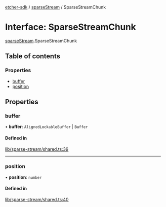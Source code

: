 [etcher-sdk](../README.md) / [sparseStream](../modules/sparseStream.md) / SparseStreamChunk

# Interface: SparseStreamChunk

[sparseStream](../modules/sparseStream.md).SparseStreamChunk

## Table of contents

### Properties

- [buffer](sparseStream.SparseStreamChunk.md#buffer)
- [position](sparseStream.SparseStreamChunk.md#position)

## Properties

### buffer

• **buffer**: `AlignedLockableBuffer` \| `Buffer`

#### Defined in

[lib/sparse-stream/shared.ts:39](https://github.com/balena-io-modules/etcher-sdk/blob/2636458/lib/sparse-stream/shared.ts#L39)

___

### position

• **position**: `number`

#### Defined in

[lib/sparse-stream/shared.ts:40](https://github.com/balena-io-modules/etcher-sdk/blob/2636458/lib/sparse-stream/shared.ts#L40)

